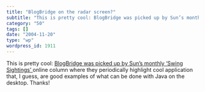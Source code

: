 ```yaml
---
title: "BlogBridge on the radar screen?"
subtitle: "This is pretty cool: BlogBridge was picked up by Sun’s monthly ‘Swing Sightings’"
category: "50"
tags: []
date: "2004-11-20"
type: "wp"
wordpress_id: 1911
---
```

This is pretty cool: [BlogBridge was picked up by Sun’s monthly ‘Swing Sightings’ ](http://java.sun.com/products/jfc/tsc/sightings/S21.html)online column where they periodically highlight cool application that, I guess, are good examples of what can be done with Java on the desktop. Thanks!